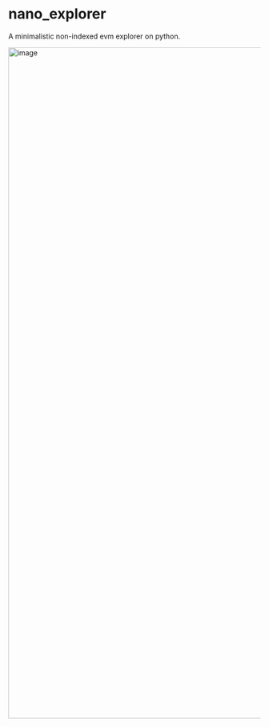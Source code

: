 # nano_explorer
A minimalistic non-indexed evm explorer on python.


<img width="2044" height="1338" alt="image" src="https://github.com/user-attachments/assets/209805a2-8fb7-4616-a69d-c866132f85f7" />

